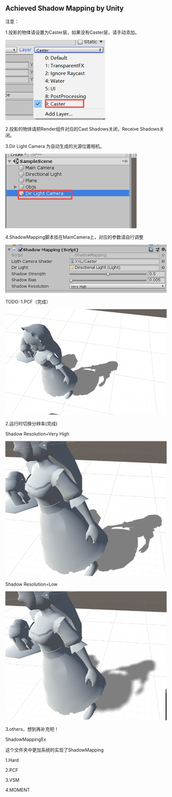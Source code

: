 Achieved Shadow Mapping by Unity
--------------------------------------
注意：

1.投影的物体请设置为Caster层，如果没有Caster层，请手动添加。

![image-20200721115717534](imgs/image-20200721115717534.png)

2.投影的物体请把Render组件对应的Cast Shadows关闭，Receive Shadows关闭。

3.Dir Light Camera 为自动生成的光源位置相机。

![image-20200721115736007](imgs/image-20200721115736007.png)

4.ShadowMapping脚本挂在MainCamera上，对应的参数请自行调整

![image-20200721115612991](imgs/image-20200721115612991.png)

TODO:
1.PCF（完成）

![image-20200721114955902](imgs/image-20200721114955902.png)

2.运行时切换分辨率(完成)

Shadow Resolution=Very High

![image-20200721140646915](imgs/image-20200721140646915.png)

Shadow Resolution=Low

![image-20200721140717712](imgs/image-20200721140717712.png)

3.others，想到再补充吧！



ShadowMappingEx

这个文件夹中更加系统的实现了ShadowMapping

1.Hard

2.PCF

3.VSM

4.MOMENT